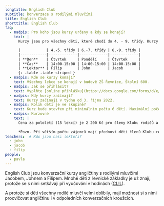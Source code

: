```yaml
---
longtitle: English Club
subtitle: konverzace s rodilými mluvčími
title: English Club
shorttitle: English Club
faq:
  - nadpis: Pro koho jsou kurzy určeny a kdy se konají?
    text: |
      Kurzy jsou pro všechny děti, které chodí do 4. - 9. třídy. Kurzy jsou rozděleny podle věku (tříd) – do jednoho kurzu tedy chodí děti ze dvou ročníků.

      |            | 4.-5. třídy | 6.-7. třídy | 8.-9. třídy |
      |------------|-------------|-------------|-------------|
      | **Den**    | Čtvrtek     | Pondělí     | Čtvrtek     |
      | **Čas**    | 14:00-15:00 | 14:00-15:00 | 14:00-15:00 | 
      | **Lektor** | Filip       | John        | Jacob       |
      {: .table .table-striped }
  - nadpis: Kde se kurzy konají? 
    text: Všechny lekce se konají v budově ZŠ Řevnice, Školní 600. 
  - nadpis: Jak se přihlásit?
    text: Vyplňte [online přihlášku](https://docs.google.com/forms/d/e/1FAIpQLSdO8KzDGGmtk26i3Wc9iT4CjSOAD60QqzCRXG41-zHVbDe4Ww/viewform?usp=pp_url).
  - nadpis: Kdy kurzy začínají?
    text: Kurzy začínají v týdnu od 3. října 2022. 
  - nadpis: Kolik dětí je ve skupině? 
    text: Kurz bude otevřen při minimálním počtu 6 dětí. Maximální počet dětí je 10. 
  - nadpis: Kurzovné
    text: |
      Cena za pololetí (15 lekcí) je 2 200 Kč pro členy Klubu rodičů a přátel školy ZŠ Řevnice, 2 500 Kč pro nečleny.
      
      *Pozn. Při větším počtu zájemců mají přednost děti členů Klubu rodičů a přátel školy ZŠ Řevnice*
teachers:  # Kdo jsou naši lektoři?
  - john
  - jacob
  - filip
people:
  - pavla
---
```

English Club jsou konverzační kurzy angličtiny s rodilými mluvčími Jacobem, Johnem a Filipem.  Mnohé děti z řevnické základky je už znají, protože se s nimi setkávají při vyučování v hodinách ([CLIL](/aktivity/clil)).

A protože si děti všechny rodilé mluvčí velmi oblíbily, mají možnost si s nimi procvičovat angličtinu i v odpoledních konverzačních kroužcích. 




